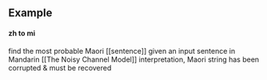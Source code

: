 
## Example
#### zh to mi
find the most probable Maori [[sentence]] given an input sentence in Mandarin
[[The Noisy Channel Model]] interpretation, Maori string has been corrupted & must be recovered
